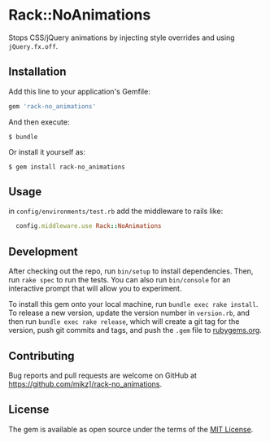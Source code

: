 # Rack::NoAnimations

Stops CSS/jQuery animations by injecting style overrides and using `jQuery.fx.off`.


## Installation

Add this line to your application's Gemfile:

```ruby
gem 'rack-no_animations'
```

And then execute:

    $ bundle

Or install it yourself as:

    $ gem install rack-no_animations

## Usage

in `config/environments/test.rb` add the middleware to rails like:

```ruby
  config.middleware.use Rack::NoAnimations
```

## Development

After checking out the repo, run `bin/setup` to install dependencies. Then, run `rake spec` to run the tests. You can also run `bin/console` for an interactive prompt that will allow you to experiment.

To install this gem onto your local machine, run `bundle exec rake install`. To release a new version, update the version number in `version.rb`, and then run `bundle exec rake release`, which will create a git tag for the version, push git commits and tags, and push the `.gem` file to [rubygems.org](https://rubygems.org).

## Contributing

Bug reports and pull requests are welcome on GitHub at https://github.com/mikz]/rack-no_animations.


## License

The gem is available as open source under the terms of the [MIT License](http://opensource.org/licenses/MIT).

